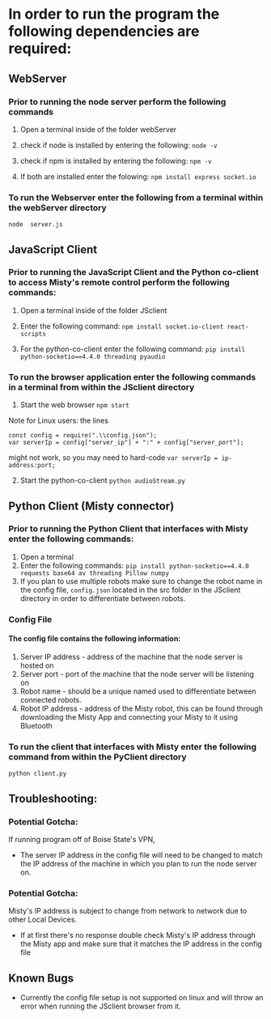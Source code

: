 # In order to run the program the following dependencies are required:

## WebServer

### Prior to running the node server perform the following commands 
1. Open a terminal inside of the folder webServer
2. check if node is installed by entering the following: 
	```node -v```
	
	
3. check if npm is installed by entering the following:
	```npm -v```
	
	
4. If both are installed enter the folowing:
    ```npm install express socket.io```
	
### To run the Webserver enter the following from a terminal within the webServer directory
```node  server.js```
	
## JavaScript Client
### Prior to running the JavaScript Client and the Python co-client to access Misty's remote control perform the following commands:
1. Open a terminal inside of the folder JSclient
2. Enter the following command:
	```npm install socket.io-client react-scripts```
	
3. For the python-co-client enter the following command:
	```pip install python-socketio==4.4.0 threading pyaudio```
	
### To run the browser application enter the following commands in a terminal from within the JSclient directory
1. Start the web browser
```npm start```

Note for Linux users: the lines

```
const config = require(".\\config.json");
var serverIp = config["server_ip"] + ":" + config["server_port"];
```
might not work, so you may need to hard-code `var serverIp = ip-address:port;`

2. Start the python-co-client
```python audioStream.py```

## Python Client (Misty connector)
### Prior to running the Python Client that interfaces with Misty enter the following commands:
1. Open a terminal
2. Enter the following commands:
	```pip install python-socketio==4.4.0 requests base64 av threading Pillow numpy```
3. If you plan to use multiple robots make sure to change the robot name in the config file, ```config.json``` located in the src folder in the JSclient directory in order to differentiate between robots.
### Config File
#### The config file contains the following information:
1. Server IP address - address of the machine that the node server is hosted on
2. Server port - port of the machine that the node server will be listening on
3. Robot name - should be a unique named used to differentiate between connected robots.
4. Robot IP address - address of the Misty robot, this can be found through downloading the Misty App and connecting your Misty to it using Bluetooth	

### To run the client that interfaces with Misty enter the following command from within the PyClient directory
```python client.py```

## Troubleshooting:

### Potential Gotcha: 
If running program off of Boise State's VPN,
- The server IP address in the config file will need to be changed to match the IP address of the machine in which you plan to run the node server on.

### Potential Gotcha:
Misty's IP address is subject to change from network to network due to other Local Devices. 
- If at first there's no response double check Misty's IP address through the Misty app and make sure that it matches the IP address in the config file

## Known Bugs
- Currently the config file setup is not supported on linux and will throw an error when running the JSclient browser from it. 

	
